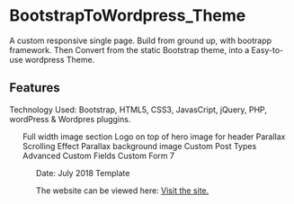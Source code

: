 # BootstrapToWordpress_Theme

<p>A custom responsive single page. Build from ground up, with bootrapp framework. Then Convert from the static Bootstrap theme, into a Easy-to-use wordpress Theme.</p>

<h2>Features</h2>

<p>Technology Used: Bootstrap, HTML5, CSS3, JavasCript, jQuery, PHP, wordPress &amp; Wordpres pluggins.</p>
<ul>
    Full width image section
    Logo on top of hero image for header
    Parallax Scrolling Effect
    Parallax background image
    Custom Post Types
    Advanced Custom Fields
    Custom Form 7
<ul>

Date: July 2018 Template

<p>The website can be viewed here: <a href="http://b2wtheme.laurencemabilleau.com/" target="__blank">Visit the site.</a></p>